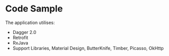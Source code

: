 Code Sample
======================

The application utilises:

- Dagger 2.0
- Retrofit
- RxJava
- Support Libraries, Material Design, ButterKnife, Timber, Picasso, OkHttp